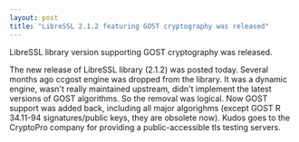 ```yaml
---
layout: post
title: "LibreSSL 2.1.2 featuring GOST cryptography was released"
---
```


LibreSSL library version supporting GOST cryptography was released.

The new release of LibreSSL library (2.1.2) was posted today. Several months
ago ccgost engine was dropped from the library. It was a dynamic engine, wasn't
really maintained upstream, didn't implement the latest versions of GOST
algorithms. So the removal was logical. Now GOST support was added back,
including all major algorighms (except GOST R 34.11-94 signatures/public keys,
they are obsolete now). Kudos goes to the CryptoPro company for providing a
public-accessible tls testing servers.

